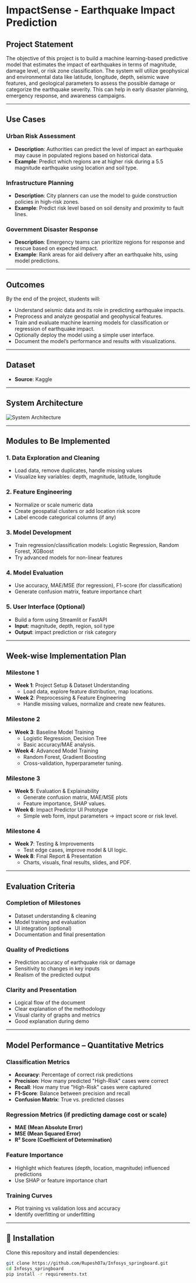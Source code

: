 # ImpactSense - Earthquake Impact Prediction

## Project Statement

The objective of this project is to build a machine learning-based predictive model that estimates the impact of earthquakes in terms of magnitude, damage level, or risk zone classification. The system will utilize geophysical and environmental data like latitude, longitude, depth, seismic wave features, and geological parameters to assess the possible damage or categorize the earthquake severity. This can help in early disaster planning, emergency response, and awareness campaigns.

---

## Use Cases

### Urban Risk Assessment
- **Description**: Authorities can predict the level of impact an earthquake may cause in populated regions based on historical data.  
- **Example**: Predict which regions are at higher risk during a 5.5 magnitude earthquake using location and soil type.

### Infrastructure Planning
- **Description**: City planners can use the model to guide construction policies in high-risk zones.  
- **Example**: Predict risk level based on soil density and proximity to fault lines.

### Government Disaster Response
- **Description**: Emergency teams can prioritize regions for response and rescue based on expected impact.  
- **Example**: Rank areas for aid delivery after an earthquake hits, using model predictions.

---

## Outcomes

By the end of the project, students will:

- Understand seismic data and its role in predicting earthquake impacts.
- Preprocess and analyze geospatial and geophysical features.
- Train and evaluate machine learning models for classification or regression of earthquake impact.
- Optionally deploy the model using a simple user interface.
- Document the model’s performance and results with visualizations.

---

## Dataset

- **Source**: Kaggle  

---

## System Architecture
![System Architecture]("images\system_architecture.png")

---

## Modules to Be Implemented

### 1. Data Exploration and Cleaning
- Load data, remove duplicates, handle missing values  
- Visualize key variables: depth, magnitude, latitude, longitude  

### 2. Feature Engineering
- Normalize or scale numeric data  
- Create geospatial clusters or add location risk score  
- Label encode categorical columns (if any)  

### 3. Model Development
- Train regression/classification models: Logistic Regression, Random Forest, XGBoost  
- Try advanced models for non-linear features  

### 4. Model Evaluation
- Use accuracy, MAE/MSE (for regression), F1-score (for classification)  
- Generate confusion matrix, feature importance chart  

### 5. User Interface (Optional)
- Build a form using Streamlit or FastAPI  
- **Input**: magnitude, depth, region, soil type  
- **Output**: impact prediction or risk category  

---

## Week-wise Implementation Plan

### Milestone 1
- **Week 1**: Project Setup & Dataset Understanding  
  - Load data, explore feature distribution, map locations.  
- **Week 2**: Preprocessing & Feature Engineering  
  - Handle missing values, normalize and create new features.  

### Milestone 2
- **Week 3**: Baseline Model Training  
  - Logistic Regression, Decision Tree  
  - Basic accuracy/MAE analysis.  
- **Week 4**: Advanced Model Training  
  - Random Forest, Gradient Boosting  
  - Cross-validation, hyperparameter tuning.  

### Milestone 3
- **Week 5**: Evaluation & Explainability  
  - Generate confusion matrix, MAE/MSE plots  
  - Feature importance, SHAP values.  
- **Week 6**: Impact Predictor UI Prototype  
  - Simple web form, input parameters → impact score or risk level.  

### Milestone 4
- **Week 7**: Testing & Improvements  
  - Test edge cases, improve model & UI logic.  
- **Week 8**: Final Report & Presentation  
  - Charts, visuals, final results, slides, and PDF.  

---

## Evaluation Criteria

### Completion of Milestones
- Dataset understanding & cleaning  
- Model training and evaluation  
- UI integration (optional)  
- Documentation and final presentation  

### Quality of Predictions
- Prediction accuracy of earthquake risk or damage  
- Sensitivity to changes in key inputs  
- Realism of the predicted output  

### Clarity and Presentation
- Logical flow of the document  
- Clear explanation of the methodology  
- Visual clarity of graphs and metrics  
- Good explanation during demo  

---

## Model Performance – Quantitative Metrics

### Classification Metrics
- **Accuracy**: Percentage of correct risk predictions  
- **Precision**: How many predicted "High-Risk" cases were correct  
- **Recall**: How many true "High-Risk" cases were captured  
- **F1-Score**: Balance between precision and recall  
- **Confusion Matrix**: True vs. predicted classes  

### Regression Metrics (if predicting damage cost or scale)
- **MAE (Mean Absolute Error)**  
- **MSE (Mean Squared Error)**  
- **R² Score (Coefficient of Determination)**  

### Feature Importance
- Highlight which features (depth, location, magnitude) influenced predictions  
- Use SHAP or feature importance chart  

### Training Curves
- Plot training vs validation loss and accuracy  
- Identify overfitting or underfitting  

---

## 🔧 Installation

Clone this repository and install dependencies:

```bash
git clone https://github.com/RupeshO7a/Infosys_springboard.git
cd Infosys_springboard
pip install -r requirements.txt
